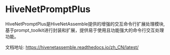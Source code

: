 # HiveNetPromptPlus

HiveNetPromptPlus是HiveNetAssemble提供的增强的交互命令行扩展处理模块, 基于prompt_toolkit进行封装和扩展，提供易于使用且功能强大的命令行交互处理功能。

文档地址: https://hivenetassemble.readthedocs.io/zh_CN/latest/
